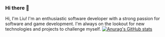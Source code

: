 ### Hi there 👋
Hi, I'm Liu! I'm an enthusiastic software developer with a strong passion for software and game development. I'm always on the lookout for new technologies and projects to challenge myself.
[![Anurag's GitHub stats](https://github-readme-stats.vercel.app/api?username=Lzm03&show_icons=true&theme=radical)](https://github.com/anuraghazra/github-readme-stats)

